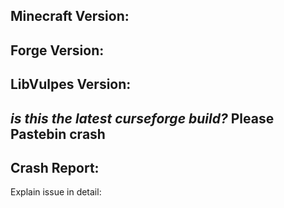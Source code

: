 Minecraft Version:
-
Forge Version:
-
LibVulpes Version:
-
*is this the latest curseforge build?*
**Please Pastebin crash**
---------------------
Crash Report:
----------
Explain issue in detail:
